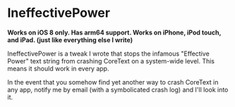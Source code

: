 IneffectivePower
================

**Works on iOS 8 only. Has arm64 support. Works on iPhone, iPod touch, and iPad. (just like everything else I write)**

IneffectivePower is a tweak I wrote that stops the infamous "Effective Power" text string from crashing CoreText on a system-wide level. This means it should work in every app.

In the event that you somehow find yet another way to crash CoreText in any app, notify me by email (with a symbolicated crash log) and I'll look into it.
